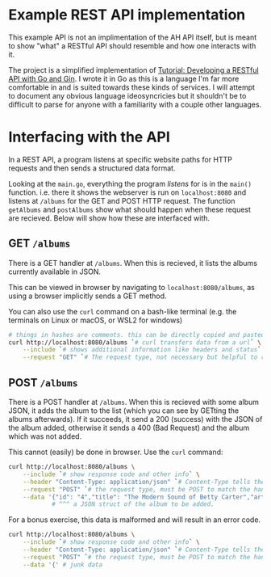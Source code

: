 # Example REST API implementation

This example API is not an implimentation of the AH API itself, but is meant to show "what" a RESTful API should resemble and how one interacts with it.

The project is a simplified implementation of [Tutorial: Developing a RESTful API with Go and Gin](https://go.dev/doc/tutorial/web-service-gin). I wrote it in Go as this is a language I'm far more comfortable in and is suited towards these kinds of services. I will attempt to document any obvious language ideosyncricies but it shouldn't be to difficult to parse for anyone with a familiarity with a couple other languages.

# Interfacing with the API

In a REST API, a program listens at specific website paths for HTTP requests and then sends a structured data format.

Looking at the `main.go`, everything the program *listens* for is in the `main()` function. i.e. there it shows the webserver is run on `localhost:8080` and listens at `/albums` for the GET and POST HTTP request. The function `getAlbums` and `postAlbums` show what should happen when these request are recieved. Below will show how these are interfaced with.

## GET `/albums`

There is a GET handler at `/albums`. When this is recieved, it lists the albums currently available in JSON.

This can be viewed in browser by navigating to `localhost:8080/albums`, as using a browser implicitly sends a GET method.

You can also use the `curl` command on a bash-like terminal (e.g. the terminals on Linux or macOS, or WSL2 for windows)

```bash
# things in hashes are comments. this can be directly copied and pasted.
curl http://localhost:8080/albums `# curl transfers data from a url` \
    --include `# shows additional information like headers and status` \
    --request "GET" `# The request type, not necessary but helpful to review`
```

## POST `/albums`

There is a POST handler at `/albums`. When this is recieved with some album JSON, it adds the album to the list (which you can see by GETting the albums afterwards). If it succeeds, it send a 200 (success) with the JSON of the album added, otherwise it sends a 400 (Bad Request) and the album which was not added.

This cannot (easily) be done in browser. Use the `curl` command:

```bash
curl http://localhost:8080/albums \
    --include `# show response code and other info` \
    --header "Content-Type: application/json" `# Content-Type tells the server what the data "is"` \
    --request "POST" `# the request type, must be POST to match the handler` \
    --data '{"id": "4","title": "The Modern Sound of Betty Carter","artist": "Betty Carter","price": 49.99}'
            # ^^^ a JSON struct of the album to be added.
```

For a bonus exercise, this data is malformed and will result in an error code.

```bash
curl http://localhost:8080/albums \
    --include `# show response code and other info` \
    --header "Content-Type: application/json" `# Content-Type tells the server what the data "is"` \
    --request "POST" `# the request type, must be POST to match the handler` \
    --data '{' # junk data
```